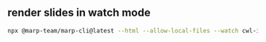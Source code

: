 

## render slides in watch mode

```bash
npx @marp-team/marp-cli@latest --html --allow-local-files --watch cwl-in-arcs.md
```